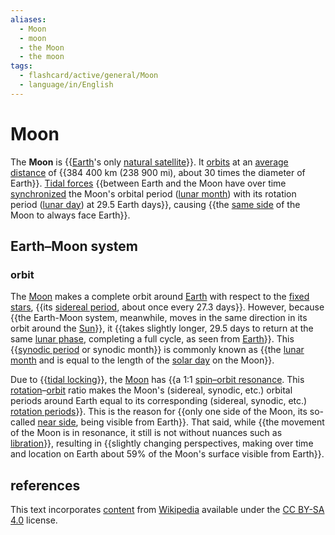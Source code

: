 ```yaml
---
aliases:
  - Moon
  - moon
  - the Moon
  - the moon
tags:
  - flashcard/active/general/Moon
  - language/in/English
---
```


# Moon

The __Moon__ is {{[Earth](Earth.md)'s only [natural satellite](natural%20satellite.md)}}.  It [orbits](orbit%20of%20th%20Moon.md) at an [average distance](lunar%20distancee.md) of {{384&nbsp;400 km (238&nbsp;900 mi), about 30 times the diameter of Earth}}. [Tidal forces](tidal%20forces.md) {{between Earth and the Moon have over time [synchronized](tidal%20locking.md) the Moon's orbital period ([lunar month](lunar%20month.md)) with its rotation period ([lunar day](lunar%20day.md)) at 29.5 Earth days}}, causing {{the [same side](near%20side%20of%20the%20Moon.md) of the Moon to always face Earth}}. <!--SR:!2025-05-29,252,330!2024-11-16,80,252!2024-10-04,69,312!2024-09-30,65,312-->

## Earth–Moon system

### orbit

The [Moon](Moon.md) makes a complete orbit around [Earth](Earth.md) with respect to the [fixed stars](fixed%20star.md), {{its [sidereal period](orbital%20period.md), about once every 27.3 days}}. However, because {{the Earth-Moon system, meanwhile, moves in the same direction in its orbit around the [Sun](Sun.md)}}, it {{takes slightly longer, 29.5 days to return at the same [lunar phase](lunar%20phase.md), completing a full cycle, as seen from [Earth](Earth.md)}}. This {{[synodic period](orbital%20period.md#synodic%20period) or synodic month}} is commonly known as {{the [lunar month](lunar%20month.md) and is equal to the length of the [solar day](synodic%20day.md) on the Moon}}. <!--SR:!2024-12-22,122,292!2024-12-04,109,292!2025-03-09,174,312!2024-10-01,66,312!2025-01-16,132,292-->

Due to {{[tidal locking](tidal%20locking.md)}}, the [Moon](Moon.md) has {{a 1:1 [spin–orbit resonance](orbital%20resonance.md). This [rotation](rotation.md)–[orbit](orbit.md) ratio makes the Moon's (sidereal, synodic, etc.) orbital periods around Earth equal to its corresponding (sidereal, synodic, etc.) [rotation periods](rotation%20period%20(astronomy).md)}}. This is the reason for {{only one side of the Moon, its so-called [near side](near%20side%20of%20the%20Moon.md), being visible from Earth}}. That said, while {{the movement of the Moon is in resonance, it still is not without nuances such as [libration](libration.md)}}, resulting in {{slightly changing perspectives, making over time and location on Earth about 59% of the Moon's surface visible from Earth}}. <!--SR:!2025-06-22,271,332!2025-04-10,206,312!2025-03-13,184,312!2025-02-06,163,312!2025-03-12,186,312-->

## references

This text incorporates [content](https://en.wikipedia.org/wiki/Moon) from [Wikipedia](Wikipedia.md) available under the [CC BY-SA 4.0](https://creativecommons.org/licenses/by-sa/4.0/) license.
